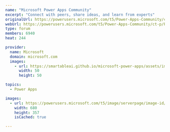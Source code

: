 ```yaml
---
name: "Microsoft Power Apps Community"
excerpt: "Connect with peers, share ideas, and learn from experts"
originalUrl: https://powerusers.microsoft.com/t5/Power-Apps-Community/ct-p/PowerApps1
webUrl: https://powerusers.microsoft.com/t5/Power-Apps-Community/ct-p/PowerApps1
type: forum
members: 6940
heat: 244

provider:
  name: Microsoft
  domain: microsoft.com
  images:
    - url: https://smartableai.github.io/microsoft-power-apps/assets/images/organizations/microsoft.com-50x50.jpg
      width: 50
      height: 50

topics:
  - Power Apps

images:
  - url: https://powerusers.microsoft.com/t5/image/serverpage/image-id/182921i56FF007C4C1F11A3/image-size/large/is-moderation-mode/true?v=1.0&px=999
    width: 680
    height: 357
    isCached: true

---
```


